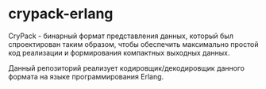 # crypack-erlang

CryPack - бинарный формат представления данных, который был спроектирован таким образом, чтобы обеспечить максимально простой код реализации и формирования компактных выходных данных.

Данный репозиторий реализует кодировщик/декодировщик данного формата на языке программирования Erlang.
